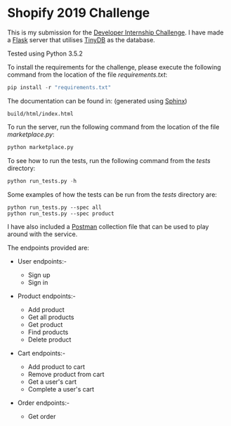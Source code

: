 # Shopify 2019 Challenge

This is my submission for the [Developer Internship Challenge](https://docs.google.com/document/d/1J49NAOIoWYOumaoQCKopPfudWI_jsQWVKlXmw1f1r-4/edit). I have made a [Flask](http://flask.pocoo.org/) server that utilises [TinyDB](https://tinydb.readthedocs.io/en/latest/index.html) as the database.

Tested using Python 3.5.2 

To install the requirements for the challenge, please execute
the following command from the location of the file *requirements.txt*:
```python
pip install -r "requirements.txt"
```

The documentation can be found in: (generated using [Sphinx](http://www.sphinx-doc.org/en/master/))
```
build/html/index.html
```

To run the server, run the following command from the location of the file *marketplace.py*:
```python
python marketplace.py
```

To see how to run the tests, run the following command from the *tests* directory:
```python
python run_tests.py -h
```

Some examples of how the tests can be run from the *tests* directory are:
```
python run_tests.py --spec all
python run_tests.py --spec product
```

I have also included a [Postman](https://www.getpostman.com/) collection file that can be used to play around with the service.

The endpoints provided are:
* User endpoints:-
  * Sign up
  * Sign in
  
* Product endpoints:-
  * Add product
  * Get all products
  * Get product
  * Find products
  * Delete product

* Cart endpoints:-
  * Add product to cart
  * Remove product from cart
  * Get a user's cart
  * Complete a user's cart
  
* Order endpoints:-
  * Get order

